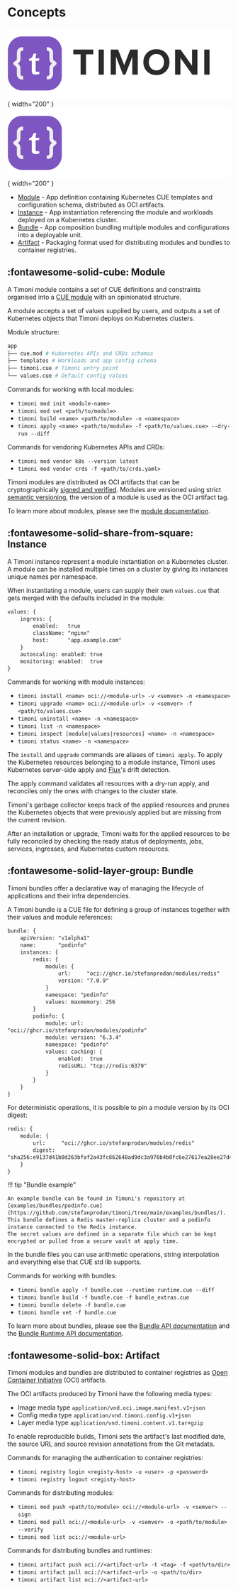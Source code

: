 # Concepts

![Timoni](images/logo_text_black.svg#only-light){ width="200" }
![Timoni](images/logo_text_white.svg#only-dark){ width="200" }

- [Module](#module) - App definition containing Kubernetes CUE templates and configuration schema, distributed as OCI artifacts.
- [Instance](#instance) - App instantiation referencing the module and workloads deployed on a Kubernetes cluster.
- [Bundle](#bundle) - App composition bundling multiple modules and configurations into a deployable unit.
- [Artifact](#artifact) - Packaging format used for distributing modules and bundles to container registries.

## :fontawesome-solid-cube: Module

A Timoni module contains a set of CUE definitions and constraints organised
into a [CUE module](https://cuelang.org/docs/concepts/packages/)
with an opinionated structure.

A module accepts a set of values supplied by users,
and outputs a set of Kubernetes objects that Timoni deploys on Kubernetes clusters.

Module structure:
```sh
app
├── cue.mod # Kubernetes APIs and CRDs schemas
├── templates # Workloads and app config schema
├── timoni.cue # Timoni entry point
└── values.cue # Default config values
```

Commands for working with local modules:

- `timoni mod init <module-name>`
- `timoni mod vet <path/to/module>`
- `timoni build <name> <path/to/module> -n <namespace>`
- `timoni apply <name> <path/to/module> -f <path/to/values.cue> --dry-run --diff`

Commands for vendoring Kubernetes APIs and CRDs:

- `timoni mod vendor k8s --version latest`
- `timoni mod vendor crds -f <path/to/crds.yaml>`

Timoni modules are distributed as OCI artifacts that can be cryptographically [signed and verified](module-sign.md).
Modules are versioned using strict [semantic versioning](module-distribution.md#version-format),
the version of a module is used as the OCI artifact tag.

To learn more about modules, please see the [module documentation](module.md).

## :fontawesome-solid-share-from-square: Instance

A Timoni instance represent a module instantiation on a Kubernetes cluster.
A module can be installed multiple times on a cluster by giving its instances
unique names per namespace.

When instantiating a module, users can supply their own `values.cue`
that gets merged with the defaults included in the module:

```cue
values: {
	ingress: {
		enabled:   true
		className: "nginx"
		host:      "app.example.com"
	}
	autoscaling: enabled: true
	monitoring: enabled:  true
}
```

Commands for working with module instances:

- `timoni install <name> oci://<module-url> -v <semver> -n <namespace>`
- `timoni upgrade <name> oci://<module-url> -v <semver> -f <path/to/values.cue>`
- `timoni uninstall <name> -n <namespace>`
- `timoni list -n <namespace>`
- `timoni inspect [module|values|resources] <name> -n <namespace>`
- `timoni status <name> -n <namespace>`

The `install` and `upgrade` commands are aliases of `timoni apply`.
To apply the Kubernetes resources belonging to a module instance,
Timoni uses Kubernetes server-side apply and
[Flux](https://fluxcd.io)'s drift detection.

The apply command validates all resources with a dry-run apply,
and reconciles only the ones with changes to the cluster state.

Timoni's garbage collector keeps track of the applied resources
and prunes the Kubernetes objects that were previously applied
but are missing from the current revision.

After an installation or upgrade, Timoni waits for the
applied resources to be fully reconciled by checking the ready status
of deployments, jobs, services, ingresses, and Kubernetes custom resources.

## :fontawesome-solid-layer-group: Bundle

Timoni bundles offer a declarative way of managing the lifecycle of applications and their infra dependencies.

A Timoni bundle is a CUE file for defining a group of instances together with their values and module references:

```cue
bundle: {
	apiVersion: "v1alpha1"
	name:       "podinfo"
	instances: {
		redis: {
			module: {
				url:     "oci://ghcr.io/stefanprodan/modules/redis"
				version: "7.0.9"
			}
			namespace: "podinfo"
			values: maxmemory: 256
		}
		podinfo: {
			module: url:     "oci://ghcr.io/stefanprodan/modules/podinfo"
			module: version: "6.3.4"
			namespace: "podinfo"
			values: caching: {
				enabled:  true
				redisURL: "tcp://redis:6379"
			}
		}
	}
}
```

For deterministic operations, it is possible to pin a module version by its OCI digest:

```cue
redis: {
    module: {
        url:     "oci://ghcr.io/stefanprodan/modules/redis"
        digest:  "sha256:e9137d41b0d263bfaf2a43fc862648ad9dc3a976b4b0fc6e27617ea28ee27d45"
    }
}
```

!!! tip "Bundle example"

    An example bundle can be found in Timoni's repository at
    [examples/bundles/podinfo.cue](https://github.com/stefanprodan/timoni/tree/main/examples/bundles/).
    This bundle defines a Redis master-replica cluster and a podinfo instance connected to the Redis instance.
    The secret values are defined in a separate file which can be kept encrypted or pulled from a secure vault at apply time.

In the bundle files you can use arithmetic operations,
string interpolation and everything else that CUE std lib supports.

Commands for working with bundles:

- `timoni bundle apply -f bundle.cue --runtime runtime.cue --diff`
- `timoni bundle build -f bundle.cue -f bundle_extras.cue`
- `timoni bundle delete -f bundle.cue`
- `timoni bundle vet -f bundle.cue`

To learn more about bundles, please see the [Bundle API documentation](bundle.md)
and the [Bundle Runtime API documentation](bundle-runtime.md).

## :fontawesome-solid-box: Artifact

Timoni modules and bundles are distributed to container registries as
[Open Container Initiative](https://opencontainers.org/) (OCI) artifacts.

The OCI artifacts produced by Timoni have the following media types:

- Image media type `application/vnd.oci.image.manifest.v1+json`
- Config media type `application/vnd.timoni.config.v1+json`
- Layer media type `application/vnd.timoni.content.v1.tar+gzip`

To enable reproducible builds, Timoni sets the artifact's last modified date,
the source URL and source revision annotations from the Git metadata.

Commands for managing the authentication to container registries:

- `timoni registry login <registy-host> -u <user> -p <password>`
- `timoni registry logout <registy-host>`

Commands for distributing modules:

- `timoni mod push <path/to/module> oci://<module-url> -v <semver> --sign`
- `timoni mod pull oci://<module-url> -v <semver> -o <path/to/module> --verify`
- `timoni mod list oci://<module-url>`

Commands for distributing bundles and runtimes:

- `timoni artifact push oci://<artifact-url> -t <tag> -f <path/to/dir>`
- `timoni artifact pull oci://<artifact-url> -o <path/to/dir>`
- `timoni artifact list oci://<artifact-url>`
